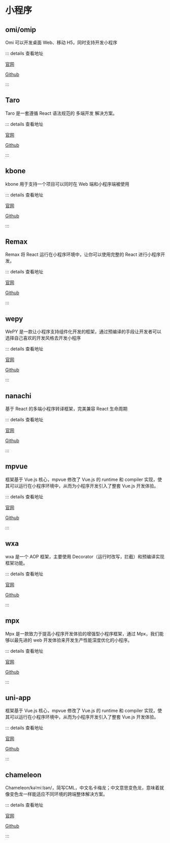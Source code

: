 # 小程序

## omi/omip

Omi 可以开发桌面 Web、移动 H5，同时支持开发小程序

::: details 查看地址

[官网](https://omi.cdn-go.cn/home/latest/)

[Github](https://github.com/Tencent/omi)

:::

## Taro

Taro 是一套遵循 React 语法规范的 多端开发 解决方案。

::: details 查看地址

[官网](https://taro.jd.com/)

[Github](https://github.com/NervJS/taro)

:::

## kbone

kbone 用于支持一个项目可以同时在 Web 端和小程序端被使用

::: details 查看地址

[官网](https://wechat-miniprogram.github.io/kbone/docs/)

[Github](https://github.com/wechat-miniprogram/kbone)

:::

## Remax

Remax 将 React 运行在小程序环境中，让你可以使用完整的 React 进行小程序开发。

::: details 查看地址

[官网](https://remaxjs.org/)

[Github](https://github.com/remaxjs/remax)

:::

## wepy

WePY 是一款让小程序支持组件化开发的框架，通过预编译的手段让开发者可以选择自己喜欢的开发风格去开发小程序

::: details 查看地址

[官网](https://wepyjs.github.io/wepy-docs/)

[Github](https://github.com/Tencent/wepy)

:::

## nanachi

基于 React 的多端小程序转译框架，完美兼容 React 生命周期

::: details 查看地址

[官网](https://ued.qunar.com/nanachi-doc/)

[Github](https://github.com/RubyLouvre/anu)

:::

## mpvue

框架基于 Vue.js 核心，mpvue 修改了 Vue.js 的 runtime 和 compiler 实现，使其可以运行在小程序环境中，从而为小程序开发引入了整套 Vue.js 开发体验。

::: details 查看地址

[官网](http://mpvue.com/)

[Github](https://github.com/Meituan-Dianping/mpvue)

:::

## wxa

wxa 是一个 AOP 框架，主要使用 Decorator（运行时改写，拦截）和预编译实现框架功能。

::: details 查看地址

[官网](https://wxajs.github.io/wxa/)

[Github](https://github.com/WeBankFinTech/wxa)

:::

## mpx

Mpx 是一款致力于提高小程序开发体验的增强型小程序框架，通过 Mpx，我们能够以最先进的 web 开发体验来开发生产性能深度优化的小程序。

::: details 查看地址

[官网](https://didi.github.io/mpx/)

[Github](https://github.com/didi/mpx)

:::

## uni-app

框架基于 Vue.js 核心，mpvue 修改了 Vue.js 的 runtime 和 compiler 实现，使其可以运行在小程序环境中，从而为小程序开发引入了整套 Vue.js 开发体验。

::: details 查看地址

[官网](https://uniapp.dcloud.net.cn/)

[Github](https://github.com/dcloudio/uni-app)

:::

## chameleon

Chameleon/kəˈmiːlɪən/，简写CML，中文名卡梅龙；中文意思变色龙，意味着就像变色龙一样能适应不同环境的跨端整体解决方案。

::: details 查看地址

[官网](https://cml.js.org/)

[Github](https://github.com/didi/chameleon)

:::
